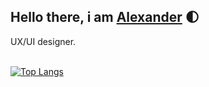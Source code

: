 ## Hello there, i am [Alexander][website] 🌓

UX/UI designer.
<br />
<br />


[![Top Langs](https://github-readme-stats.vercel.app/api/top-langs/?username=Flitays&layout=compact&theme=react)](https://github.com/anuraghazra/github-readme-stats)


[website]: https://flitays.github.io/about/
